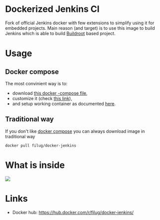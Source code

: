 # Dockerized Jenkins CI 

Fork of official Jenkins docker with few extensions to simplify using it for embedded projects.
Main reason (and target) is to use this image to build Jenkins which is able to build [Buildroot](https://buildroot.org/) based project.

# Usage

## Docker compose

The most convinient way is to:

* download [this docker -compose file](https://github.com/filug/docker-jenkins/blob/docker-compose.yml),
* customize it (check [this link](https://docs.docker.com/compose/gettingstarted/#/step-3-define-services)),
* and setup working container as documented [here](https://docs.docker.com/compose/gettingstarted/#/step-4-build-and-run-your-app-with-compose).

## Traditional way

If you don't like [docker compose](https://docs.docker.com/compose/overview/) you can always download image in traditional way 

    docker pull filug/docker-jenkins 

# What is inside

[![](https://images.microbadger.com/badges/image/filug/docker-jenkins.svg)](https://microbadger.com/images/filug/docker-jenkins "Get your own image badge on microbadger.com")

# Links

* Docker hub: https://hub.docker.com/r/filug/docker-jenkins/

